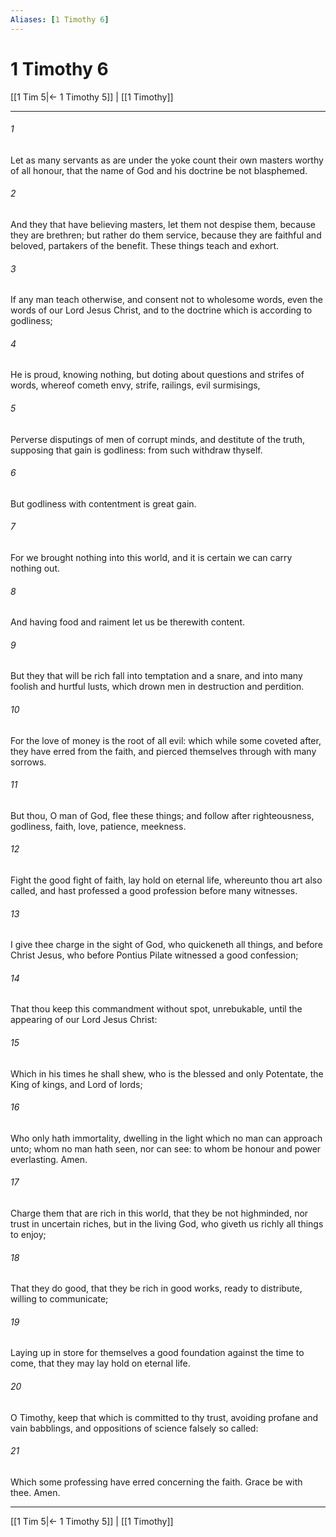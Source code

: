 ```yaml
---
Aliases: [1 Timothy 6]
---
```

# 1 Timothy 6

[[1 Tim 5|← 1 Timothy 5]] | [[1 Timothy]]
***



###### 1 
Let as many servants as are under the yoke count their own masters worthy of all honour, that the name of God and his doctrine be not blasphemed. 

###### 2 
And they that have believing masters, let them not despise them, because they are brethren; but rather do them service, because they are faithful and beloved, partakers of the benefit. These things teach and exhort. 

###### 3 
If any man teach otherwise, and consent not to wholesome words, even the words of our Lord Jesus Christ, and to the doctrine which is according to godliness; 

###### 4 
He is proud, knowing nothing, but doting about questions and strifes of words, whereof cometh envy, strife, railings, evil surmisings, 

###### 5 
Perverse disputings of men of corrupt minds, and destitute of the truth, supposing that gain is godliness: from such withdraw thyself. 

###### 6 
But godliness with contentment is great gain. 

###### 7 
For we brought nothing into this world, and it is certain we can carry nothing out. 

###### 8 
And having food and raiment let us be therewith content. 

###### 9 
But they that will be rich fall into temptation and a snare, and into many foolish and hurtful lusts, which drown men in destruction and perdition. 

###### 10 
For the love of money is the root of all evil: which while some coveted after, they have erred from the faith, and pierced themselves through with many sorrows. 

###### 11 
But thou, O man of God, flee these things; and follow after righteousness, godliness, faith, love, patience, meekness. 

###### 12 
Fight the good fight of faith, lay hold on eternal life, whereunto thou art also called, and hast professed a good profession before many witnesses. 

###### 13 
I give thee charge in the sight of God, who quickeneth all things, and before Christ Jesus, who before Pontius Pilate witnessed a good confession; 

###### 14 
That thou keep this commandment without spot, unrebukable, until the appearing of our Lord Jesus Christ: 

###### 15 
Which in his times he shall shew, who is the blessed and only Potentate, the King of kings, and Lord of lords; 

###### 16 
Who only hath immortality, dwelling in the light which no man can approach unto; whom no man hath seen, nor can see: to whom be honour and power everlasting. Amen. 

###### 17 
Charge them that are rich in this world, that they be not highminded, nor trust in uncertain riches, but in the living God, who giveth us richly all things to enjoy; 

###### 18 
That they do good, that they be rich in good works, ready to distribute, willing to communicate; 

###### 19 
Laying up in store for themselves a good foundation against the time to come, that they may lay hold on eternal life. 

###### 20 
O Timothy, keep that which is committed to thy trust, avoiding profane and vain babblings, and oppositions of science falsely so called: 

###### 21 
Which some professing have erred concerning the faith. Grace be with thee. Amen.

***
[[1 Tim 5|← 1 Timothy 5]] | [[1 Timothy]]
